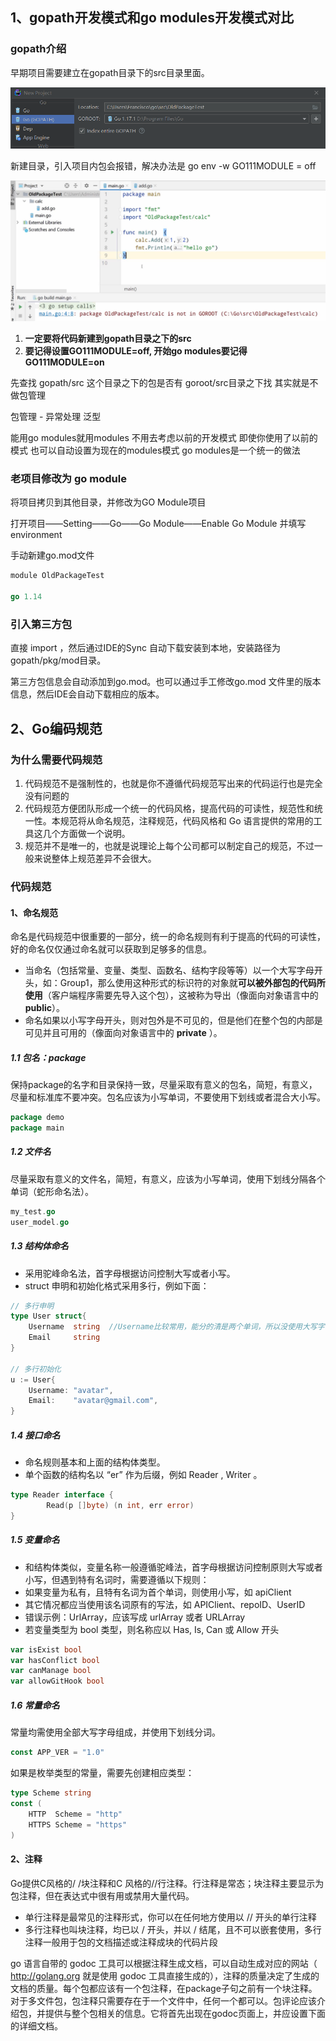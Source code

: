 ## 1、gopath开发模式和go modules开发模式对比

### gopath介绍

早期项目需要建立在gopath目录下的src目录里面。

![1](img/1.png)

新建目录，引入项目内包会报错，解决办法是  go env -w GO111MODULE = off

![2](img/2.png)



1. **一定要将代码新建到gopath目录之下的src**
2. **要记得设置GO111MODULE=off, 开始go modules要记得GO111MODULE=on**

先查找 gopath/src 这个目录之下的包是否有 goroot/src目录之下找
其实就是不做包管理

 包管理 - 异常处理 泛型

能用go modules就用modules 不用去考虑以前的开发模式
即使你使用了以前的模式 也可以自动设置为现在的modules模式
 go modules是一个统一的做法



### 老项目修改为 go module

将项目拷贝到其他目录，并修改为GO Module项目

打开项目——Setting——Go——Go Module——Enable Go Module 并填写environment

手动新建go.mod文件

```go
module OldPackageTest

go 1.14
```



### 引入第三方包

直接 import ，然后通过IDE的Sync 自动下载安装到本地，安装路径为gopath/pkg/mod目录。

第三方包信息会自动添加到go.mod。也可以通过手工修改go.mod 文件里的版本信息，然后IDE会自动下载相应的版本。



## 2、Go编码规范

### 为什么需要代码规范

1. 代码规范不是强制性的，也就是你不遵循代码规范写出来的代码运行也是完全没有问题的
2. 代码规范方便团队形成一个统一的代码风格，提高代码的可读性，规范性和统一性。本规范将从命名规范，注释规范，代码风格和 Go 语言提供的常用的工具这几个方面做一个说明。
3. 规范并不是唯一的，也就是说理论上每个公司都可以制定自己的规范，不过一般来说整体上规范差异不会很大。



### 代码规范

#### 1、命名规范

命名是代码规范中很重要的一部分，统一的命名规则有利于提高的代码的可读性，好的命名仅仅通过命名就可以获取到足够多的信息。

- 当命名（包括常量、变量、类型、函数名、结构字段等等）以一个大写字母开头，如：Group1，那么使用这种形式的标识符的对象就**可以被外部包的代码所使用**（客户端程序需要先导入这个包），这被称为导出（像面向对象语言中的 **public**）。
- 命名如果以小写字母开头，则对包外是不可见的，但是他们在整个包的内部是可见并且可用的（像面向对象语言中的 **private** ）。

##### 1.1 包名：package

保持package的名字和目录保持一致，尽量采取有意义的包名，简短，有意义，尽量和标准库不要冲突。包名应该为小写单词，不要使用下划线或者混合大小写。

```go
package demo
package main
```

##### 1.2  文件名

尽量采取有意义的文件名，简短，有意义，应该为小写单词，使用下划线分隔各个单词（蛇形命名法）。

```go
my_test.go
user_model.go
```

##### 1.3 结构体命名

- 采用驼峰命名法，首字母根据访问控制大写或者小写。
- struct 申明和初始化格式采用多行，例如下面：

```go
// 多行申明
type User struct{
    Username  string  //Username比较常用，能分的清是两个单词，所以没使用大写字母标识。
    Email     string
}

// 多行初始化
u := User{
    Username: "avatar",
    Email:    "avatar@gmail.com",
}
```

##### 1.4 接口命名

- 命名规则基本和上面的结构体类型。
- 单个函数的结构名以 “er” 作为后缀，例如 Reader , Writer 。

```go
type Reader interface {
        Read(p []byte) (n int, err error)
}
```

##### 1.5 变量命名

- 和结构体类似，变量名称一般遵循驼峰法，首字母根据访问控制原则大写或者小写，但遇到特有名词时，需要遵循以下规则：
- 如果变量为私有，且特有名词为首个单词，则使用小写，如 apiClient
- 其它情况都应当使用该名词原有的写法，如 APIClient、repoID、UserID
- 错误示例：UrlArray，应该写成 urlArray 或者 URLArray
- 若变量类型为 bool 类型，则名称应以 Has, Is, Can 或 Allow 开头

```go
var isExist bool
var hasConflict bool
var canManage bool
var allowGitHook bool
```

##### 1.6 常量命名

常量均需使用全部大写字母组成，并使用下划线分词。

```go
const APP_VER = "1.0"
```

如果是枚举类型的常量，需要先创建相应类型：

```go
type Scheme string
const (
    HTTP  Scheme = "http"
    HTTPS Scheme = "https"
)
```

#### 2、注释

Go提供C风格的/ /块注释和C 风格的//行注释。行注释是常态；块注释主要显示为包注释，但在表达式中很有用或禁用大量代码。

- 单行注释是最常见的注释形式，你可以在任何地方使用以 // 开头的单行注释
- 多行注释也叫块注释，均已以 / 开头，并以 / 结尾，且不可以嵌套使用，多行注释一般用于包的文档描述或注释成块的代码片段

go 语言自带的 godoc 工具可以根据注释生成文档，可以自动生成对应的网站（ http://golang.org 就是使用 godoc 工具直接生成的），注释的质量决定了生成的文档的质量。每个包都应该有一个包注释，在package子句之前有一个块注释。对于多文件包，包注释只需要存在于一个文件中，任何一个都可以。包评论应该介绍包，并提供与整个包相关的信息。它将首先出现在godoc页面上，并应设置下面的详细文档。